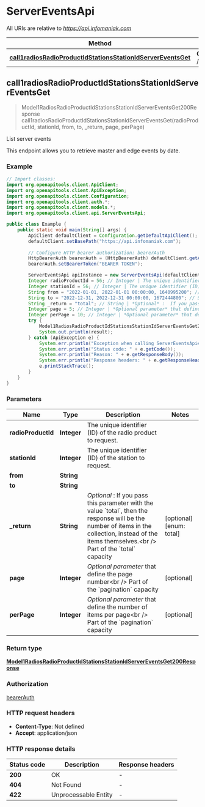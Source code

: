 # ServerEventsApi

All URIs are relative to *https://api.infomaniak.com*

| Method | HTTP request | Description |
|------------- | ------------- | -------------|
| [**call1radiosRadioProductIdStationsStationIdServerEventsGet**](ServerEventsApi.md#call1radiosRadioProductIdStationsStationIdServerEventsGet) | **GET** /1/radios/{radio_product_id}/stations/{station_id}/server_events | List server events |



## call1radiosRadioProductIdStationsStationIdServerEventsGet

> Model1RadiosRadioProductIdStationsStationIdServerEventsGet200Response call1radiosRadioProductIdStationsStationIdServerEventsGet(radioProductId, stationId, from, to, _return, page, perPage)

List server events

This endpoint allows you to retrieve master and edge events by date.

### Example

```java
// Import classes:
import org.openapitools.client.ApiClient;
import org.openapitools.client.ApiException;
import org.openapitools.client.Configuration;
import org.openapitools.client.auth.*;
import org.openapitools.client.models.*;
import org.openapitools.client.api.ServerEventsApi;

public class Example {
    public static void main(String[] args) {
        ApiClient defaultClient = Configuration.getDefaultApiClient();
        defaultClient.setBasePath("https://api.infomaniak.com");
        
        // Configure HTTP bearer authorization: bearerAuth
        HttpBearerAuth bearerAuth = (HttpBearerAuth) defaultClient.getAuthentication("bearerAuth");
        bearerAuth.setBearerToken("BEARER TOKEN");

        ServerEventsApi apiInstance = new ServerEventsApi(defaultClient);
        Integer radioProductId = 56; // Integer | The unique identifier (ID) of the radio product to request.
        Integer stationId = 56; // Integer | The unique identifier (ID) of the station to request.
        String from = "2022-01-01, 2022-01-01 00:00:00, 1640995200"; // String | 
        String to = "2022-12-31, 2022-12-31 00:00:00, 1672444800"; // String | 
        String _return = "total"; // String | *Optional* :  If you pass this parameter with the value `total`, then the response will be the number of items in the collection, instead of the items themselves.<br /> Part of the `total` capacity 
        Integer page = 5; // Integer | *Optional parameter* that define the page number<br /> Part of the `pagination` capacity 
        Integer perPage = 10; // Integer | *Optional parameter* that define the number of items per page<br /> Part of the `pagination` capacity 
        try {
            Model1RadiosRadioProductIdStationsStationIdServerEventsGet200Response result = apiInstance.call1radiosRadioProductIdStationsStationIdServerEventsGet(radioProductId, stationId, from, to, _return, page, perPage);
            System.out.println(result);
        } catch (ApiException e) {
            System.err.println("Exception when calling ServerEventsApi#call1radiosRadioProductIdStationsStationIdServerEventsGet");
            System.err.println("Status code: " + e.getCode());
            System.err.println("Reason: " + e.getResponseBody());
            System.err.println("Response headers: " + e.getResponseHeaders());
            e.printStackTrace();
        }
    }
}
```

### Parameters


| Name | Type | Description  | Notes |
|------------- | ------------- | ------------- | -------------|
| **radioProductId** | **Integer**| The unique identifier (ID) of the radio product to request. | |
| **stationId** | **Integer**| The unique identifier (ID) of the station to request. | |
| **from** | **String**|  | |
| **to** | **String**|  | |
| **_return** | **String**| *Optional* :  If you pass this parameter with the value &#x60;total&#x60;, then the response will be the number of items in the collection, instead of the items themselves.&lt;br /&gt; Part of the &#x60;total&#x60; capacity  | [optional] [enum: total] |
| **page** | **Integer**| *Optional parameter* that define the page number&lt;br /&gt; Part of the &#x60;pagination&#x60; capacity  | [optional] |
| **perPage** | **Integer**| *Optional parameter* that define the number of items per page&lt;br /&gt; Part of the &#x60;pagination&#x60; capacity  | [optional] |

### Return type

[**Model1RadiosRadioProductIdStationsStationIdServerEventsGet200Response**](Model1RadiosRadioProductIdStationsStationIdServerEventsGet200Response.md)

### Authorization

[bearerAuth](../README.md#bearerAuth)

### HTTP request headers

- **Content-Type**: Not defined
- **Accept**: application/json


### HTTP response details
| Status code | Description | Response headers |
|-------------|-------------|------------------|
| **200** | OK |  -  |
| **404** | Not Found |  -  |
| **422** | Unprocessable Entity |  -  |

